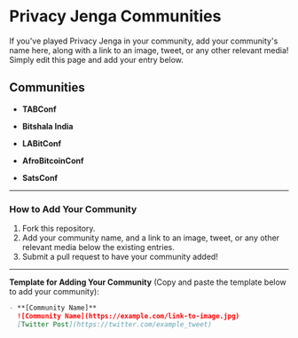 # Privacy Jenga Communities

If you've played Privacy Jenga in your community, add your community's name here, along with a link to an image, tweet, or any other relevant media! Simply edit this page and add your entry below.

## Communities

- **TABConf**  

- **Bitshala India**  

- **LABitConf**  

- **AfroBitcoinConf**  

- **SatsConf**  

---

### How to Add Your Community

1. Fork this repository.
2. Add your community name, and a link to an image, tweet, or any other relevant media below the existing entries.
3. Submit a pull request to have your community added!

---

**Template for Adding Your Community** (Copy and paste the template below to add your community):

```markdown
- **[Community Name]**  
  ![Community Name](https://example.com/link-to-image.jpg)  
  [Twitter Post](https://twitter.com/example_tweet)
